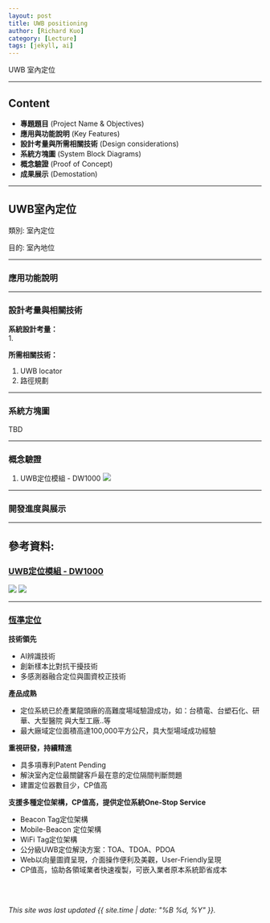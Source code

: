 ```yaml
---
layout: post
title: UWB positioning
author: [Richard Kuo]
category: [Lecture]
tags: [jekyll, ai]
---
```


UWB 室內定位

---
## Content
* **專題題目** (Project Name & Objectives)
* **應用與功能說明** (Key Features)
* **設計考量與所需相關技術** (Design considerations)
* **系統方塊圖** (System Block Diagrams)
* **概念驗證** (Proof of Concept)
* **成果展示** (Demostation)

---
## UWB室內定位

類別: 室內定位 <br>

目的: 室內地位 <br>

---
### 應用功能說明

---
### 設計考量與相關技術
**系統設計考量：**<br>
1.

**所需相關技術：**<br>
1. UWB locator
2. 路徑規劃

---
### 系統方塊圖
TBD

---
### 概念驗證
1. UWB定位模組 - DW1000
![](https://a.rimg.com.tw/c1/10a/f17/zhoudeping/b/9e/22319681726366_369.jpg)

---
### 開發進度與展示


---
## 參考資料:

### [UWB定位模組 - DW1000](https://www.ruten.com.tw/item/show?22319681726366)
![](https://a.rimg.com.tw/c1/10a/f17/zhoudeping/b/9e/22319681726366_369.jpg)
![](https://a.rimg.com.tw/c1/5e7/e27/zhedagang/d/f8/22318635141624_549.jpg)

---
### [恆準定位](https://p2-positioning.com/company.html)
**技術領先**<br>
* AI辨識技術
* 創新樣本比對抗干擾技術
* 多感測器融合定位與圖資校正技術

**產品成熟**<br>
* 定位系統已於產業龍頭廠的高難度場域驗證成功，如：台積電、台塑石化、研華、大型醫院 與大型工廠..等
* 最大廠域定位面積高達100,000平方公尺，具大型場域成功經驗

**重視研發，持續精進**<br>
* 具多項專利Patent Pending
* 解決室內定位最關鍵客戶最在意的定位隔間判斷問題
* 建置定位器數目少，CP值高

**支援多種定位架構，CP值高，提供定位系統One-Stop Service**<br>
* Beacon Tag定位架構
* Mobile-Beacon 定位架構
* WiFi Tag定位架構
* 公分級UWB定位解決方案：TOA、TDOA、PDOA
* Web以向量圖資呈現，介面操作便利及美觀，User-Friendly呈現
* CP值高，協助各領域業者快速複製，可嵌入業者原本系統節省成本

<br />
<br />

*This site was last updated {{ site.time | date: "%B %d, %Y" }}.*

